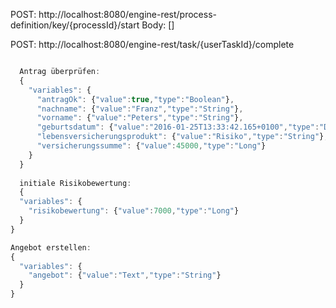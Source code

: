POST: http://localhost:8080/engine-rest/process-definition/key/{processId}/start
Body: []

POST: http://localhost:8080/engine-rest/task/{userTaskId}/complete

```javascript

  Antrag überprüfen:
  {
    "variables": {
      "antragOk": {"value":true,"type":"Boolean"},
      "nachname": {"value":"Franz","type":"String"},
      "vorname": {"value":"Peters","type":"String"},
      "geburtsdatum": {"value":"2016-01-25T13:33:42.165+0100","type":"Date"},
      "lebensversicherungsprodukt": {"value":"Risiko","type":"String"},
      "versicherungssumme": {"value":45000,"type":"Long"}
    }
  }
  
  initiale Risikobewertung:
  {
  "variables": {
    "risikobewertung": {"value":7000,"type":"Long"}
  }
}

Angebot erstellen:
{
  "variables": {
    "angebot": {"value":"Text","type":"String"}
  }
}

````
